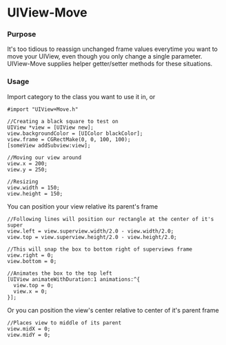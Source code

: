 # UIView-Move

### Purpose

It's too tidious to reassign unchanged frame values everytime you want to move your UIView, even though you only change a single parameter. UIView-Move supplies helper getter/setter methods for these situations.

### Usage


Import category to the class you want to use it in, or
```objc 
#import "UIView+Move.h"
```

```objc 
//Creating a black square to test on
UIView *view = [UIView new];
view.backgroundColor = [UIColor blackColor];
view.frame = CGRectMake(0, 0, 100, 100);
[someView addSubview:view];

//Moving our view around
view.x = 200;
view.y = 250;

//Resizing
view.width = 150;
view.height = 150;
```



You can position your view relative its parent's frame
```objc 
//Following lines will position our rectangle at the center of it's super
view.left = view.superview.width/2.0 - view.width/2.0;
view.top = view.superview.height/2.0 - view.height/2.0;

//This will snap the box to bottom right of superviews frame
view.right = 0;
view.bottom = 0;

//Animates the box to the top left
[UIView animateWithDuration:1 animations:^{
  view.top = 0;
  view.x = 0;
}];
```


Or you can position the view's center relative to center of it's parent frame
```objc 
//Places view to middle of its parent
view.midX = 0;
view.midY = 0;
```
